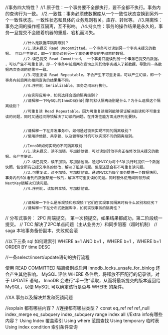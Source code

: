 //事务四大特性？
//1.原子性：一个事务要不全部执行，要不全都不执行。事务内的查询行为一致。
//2.一致性：事务必须使数据库从一个一致性状态变换到另外一个一致性状态。一致性状态和具体的业务规则有关。库存、转账等。
//3.隔离性：事务之间的操作相互隔离，互不影响。
//4.持久性：事务的操作结果是永久的，事务一旦提交不会随着机器的重启、宕机而消失。

            //什么是数据库隔离级别？
            //1.读未提交 Read Uncommitted。一个事务可以读到另一个事务未提交的数据。 可以产生脏读，即一个事务读到另一个事务未提交的中间态的数据。
            //2.读已提交 Read Committed。 一个事务只能读到另一个事务已提交的数据。 ，可以产生不可重复读，即一个事务中前后两次查询之间其他事务插入了新数据，导致同一条数据两次查询的结果不一致。
            //3.可重复读 Read Repeatable。不会产生不可重复读。可以产生幻读，即一个事务内前后两次相同查询的结果集不同。
            //4.序列化 Serializable。事务之间串行执行。

            //在实际应用中，如何选择合适的隔离级别？
            //请解释一下MySQL的InnoDB存储引擎的默认隔离级别是什么？为什么选择这个隔离级别？
            //可重复读 Read Repeatable。因为可重复读级别能够保证解决脏读和不可重复读的问题，同时又通过间隙锁解决了幻读的问题。在并发性能方面比序列化要快。


            //请解释一下在并发事务中，如何通过锁来实现不同的隔离级别？
            //使用排他锁、共享锁、以及锁释放时机可以实现不同的隔离级别。

            //InnoDB如何实现的不同隔离级别
            //1.读未提交，读不加锁，写加排他锁，可以读到其他事务正在修改但未提交的数据。会产生脏读。
            //2.读已提交，读不加锁，写加排他锁。通过MVCC为每个SQL执行时提供一个数据快照，包含所有已提交事务的修改，解决了脏读问题。但是还是会有不可重复读问题。
            //3.可重复读，读不加锁，写加排他锁。通过MVCC为每个事务提供一个数据快照，事务内的SQL看到的数据都是一致的，解决不可重复读的问题。同时额外使用间隙锁形成NextKey锁解决幻读问题。
            //4.序列化，读加共享锁，写加排他锁。


            //请解释一下什么是乐观锁和悲观锁？它们在实现事务隔离时有什么区别和优劣？
            //请解释一下在分布式数据库中，如何实现事务的隔离性？

//	 分布式事务： 2PC 两端提交。 第一次预提交，如果结果都成功，第二阶段统一提交。
//	 			TCC 解决了2PC单点问题（主从业务方）和同步阻塞（超时机制）
//	 			saga 本地事务备份副本，失败就会滚

//以下三条 sql 如何建索引 WHERE a=1 AND b=1 ，WHERE b=1 ，WHERE b=1 ORDER BY time DESC

//一条select/insert/update语句的执行流程

使用 READ COMMITTED 隔离级别或启用 innodb_locks_unsafe_for_binlog 还会产生其他影响。 MySQL 评估 WHERE 条件后，将释放不匹配行的记录锁。对于 UPDATE 语句， InnoDB 会进行“半一致”读取，从而将最新提交的版本返回给 MySQL，以便 MySQL 可以确定该行是否与 WHERE 的条件。

//XA 事务以及解决并发和死锁问题

//explain 都有哪些内容？
//连接都有哪些类型？ 
const eq_ref ref ref_null index_merge eq_subquery index_subquery range index all 
//Extra info有哪些内容？ 
Using Index 覆盖索引 Using where 范围查找 Using temporary 临时表 Using index condition 索引条件查询 

